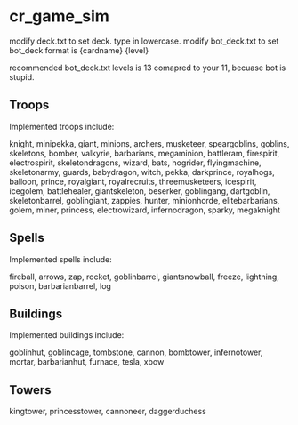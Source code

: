 # cr_game_sim
modify deck.txt to set deck. type in lowercase.
modify bot_deck.txt to set bot_deck
format is 
{cardname} {level}

recommended bot_deck.txt levels is 13 comapred to your 11, becuase bot is stupid.

## Troops
Implemented troops include:

knight, minipekka, giant, minions, archers, musketeer, 
speargoblins, goblins, 
skeletons, bomber, valkyrie, 
barbarians, megaminion, battleram, 
firespirit, electrospirit, skeletondragons, wizard, 
bats, hogrider, flyingmachine, 
skeletonarmy, guards, babydragon, witch, pekka, 
darkprince, royalhogs, balloon, prince, royalgiant, royalrecruits, threemusketeers, 
icespirit, icegolem, battlehealer, giantskeleton, 
beserker, goblingang, dartgoblin, skeletonbarrel, goblingiant, 
zappies, hunter, minionhorde, elitebarbarians, golem, 
miner, princess, electrowizard, infernodragon, sparky, megaknight
## Spells
Implemented spells include:

fireball, arrows, 
zap, rocket, 
goblinbarrel, 
giantsnowball, freeze, lightning, 
poison, barbarianbarrel,
log
## Buildings
Implemented buildings include:

goblinhut, goblincage, 
tombstone, 
cannon, 
bombtower, infernotower, 
mortar, 
barbarianhut, 
furnace, tesla, xbow
## Towers
kingtower, princesstower, cannoneer, daggerduchess